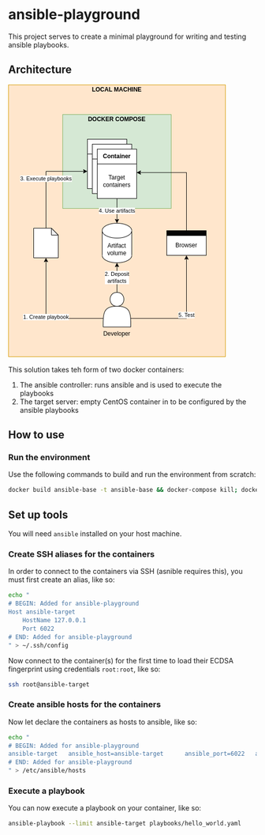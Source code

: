 # ansible-playground

This project serves to create a minimal playground for writing and testing ansible playbooks.

## Architecture

![Architecure](./doc/architecture.png)

This solution takes teh form of two docker containers:

1. The ansible controller: runs ansible and is used to execute the playbooks
2. The target server: empty CentOS container in to be configured by the ansible playbooks

## How to use

### Run the environment

Use the following commands to build and run the environment from scratch:

```bash
docker build ansible-base -t ansible-base && docker-compose kill; docker-compose rm -f && docker-compose build && docker-compose up -d
```

## Set up tools

You will need `ansible` installed on your host machine.

### Create SSH aliases for the containers

In order to connect to the containers via SSH (asnible requires this), you must first create an alias, like so:

```bash
echo "
# BEGIN: Added for ansible-playground
Host ansible-target
    HostName 127.0.0.1
    Port 6022
# END: Added for ansible-playground
" > ~/.ssh/config
```

Now connect to the container(s) for the first time to load their ECDSA fingerprint using credentials `root:root`, like so:

```bash
ssh root@ansible-target
```

### Create ansible hosts for the containers

Now let declare the containers as hosts to ansible, like so:
```bash
echo "
# BEGIN: Added for ansible-playground
ansible-target   ansible_host=ansible-target      ansible_port=6022   ansible_user=root   ansible_password=root
# END: Added for ansible-playground
" > /etc/ansible/hosts
```

### Execute a playbook

You can now execute a playbook on your container, like so:
```bash
ansible-playbook --limit ansible-target playbooks/hello_world.yaml
```